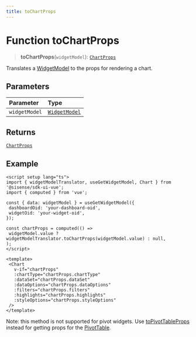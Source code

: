 ```yaml
---
title: toChartProps
---
```


# Function toChartProps

> **toChartProps**(`widgetModel`): [`ChartProps`](../../../interfaces/interface.ChartProps.md)

Translates a [WidgetModel](../../interface.WidgetModel.md) to the props for rendering a chart.

## Parameters

| Parameter | Type |
| :------ | :------ |
| `widgetModel` | [`WidgetModel`](../../interface.WidgetModel.md) |

## Returns

[`ChartProps`](../../../interfaces/interface.ChartProps.md)

## Example

```vue
<script setup lang="ts">
import { widgetModelTranslator, useGetWidgetModel, Chart } from '@sisense/sdk-ui-vue';
import { computed } from 'vue';

const { data: widgetModel } = useGetWidgetModel({
 dashboardOid: 'your-dashboard-oid',
 widgetOid: 'your-widget-oid',
});

const chartProps = computed(() =>
 widgetModel.value ? widgetModelTranslator.toChartProps(widgetModel.value) : null,
);
</script>

<template>
 <Chart
   v-if="chartProps"
   :chartType="chartProps.chartType"
   :dataSet="chartProps.dataSet"
   :dataOptions="chartProps.dataOptions"
   :filters="chartProps.filters"
   :highlights="chartProps.highlights"
   :styleOptions="chartProps.styleOptions"
 />
</template>
```

Note: this method is not supported for pivot widgets.
Use [toPivotTableProps](function.toPivotTableProps.md) instead for getting props for the [PivotTable](../../../data-grids/class.PivotTable.md).
